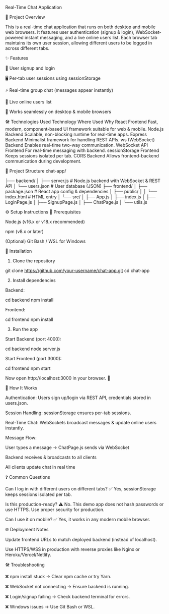 Real-Time Chat Application

📖 Project Overview

This is a real-time chat application that runs on both desktop and mobile web browsers. It features user authentication (signup & login), WebSocket-powered instant messaging, and a live online users list.
Each browser tab maintains its own user session, allowing different users to be logged in across different tabs.

✨ Features

🔐 User signup and login

🖥️ Per-tab user sessions using sessionStorage

⚡ Real-time group chat (messages appear instantly)

👥 Live online users list

📱 Works seamlessly on desktop & mobile browsers

🛠️ Technologies Used
Technology	Where Used	Why
React	Frontend	Fast, modern, component-based UI framework suitable for web & mobile.
Node.js	Backend	Scalable, non-blocking runtime for real-time apps.
Express	Backend	Minimalist framework for handling REST APIs.
ws (WebSocket)	Backend	Enables real-time two-way communication.
WebSocket API	Frontend	For real-time messaging with backend.
sessionStorage	Frontend	Keeps sessions isolated per tab.
CORS	Backend	Allows frontend-backend communication during development.

📂 Project Structure
chat-app/

├── backend/
│   ├── server.js         # Node.js backend with WebSocket & REST API
│   └── users.json        # User database (JSON)
├── frontend/
│   ├── package.json      # React app config & dependencies
│   ├── public/
│   │   └── index.html    # HTML entry
│   └── src/
│       ├── App.js
│       ├── index.js
│       ├── LoginPage.js
│       ├── SignupPage.js
│       ├── ChatPage.js
│       └── utils.js

⚙️ Setup Instructions
🔑 Prerequisites

Node.js (v16.x or v18.x recommended)

npm (v8.x or later)

(Optional) Git Bash / WSL for Windows

🚀 Installation

1. Clone the repository

git clone https://github.com/your-username/chat-app.git
cd chat-app


2. Install dependencies

Backend:

cd backend
npm install


Frontend:

cd frontend
npm install


3. Run the app

Start Backend (port 4000):

cd backend
node server.js


Start Frontend (port 3000):

cd frontend
npm start


Now open http://localhost:3000 in your browser. 🎉

🔎 How It Works

Authentication: Users sign up/login via REST API, credentials stored in users.json.

Session Handling: sessionStorage ensures per-tab sessions.

Real-Time Chat: WebSockets broadcast messages & update online users instantly.

Message Flow:

User types a message → ChatPage.js sends via WebSocket

Backend receives & broadcasts to all clients

All clients update chat in real time

❓ Common Questions

Can I log in with different users on different tabs?
✅ Yes, sessionStorage keeps sessions isolated per tab.

Is this production-ready?
⚠️ No. This demo app does not hash passwords or use HTTPS. Use proper security for production.

Can I use it on mobile?
✅ Yes, it works in any modern mobile browser.

🌐 Deployment Notes

Update frontend URLs to match deployed backend (instead of localhost).

Use HTTPS/WSS in production with reverse proxies like Nginx or Heroku/Vercel/Netlify.

🛠️ Troubleshooting

❌ npm install stuck → Clear npm cache or try Yarn.

❌ WebSocket not connecting → Ensure backend is running.

❌ Login/signup failing → Check backend terminal for errors.

❌ Windows issues → Use Git Bash or WSL.
